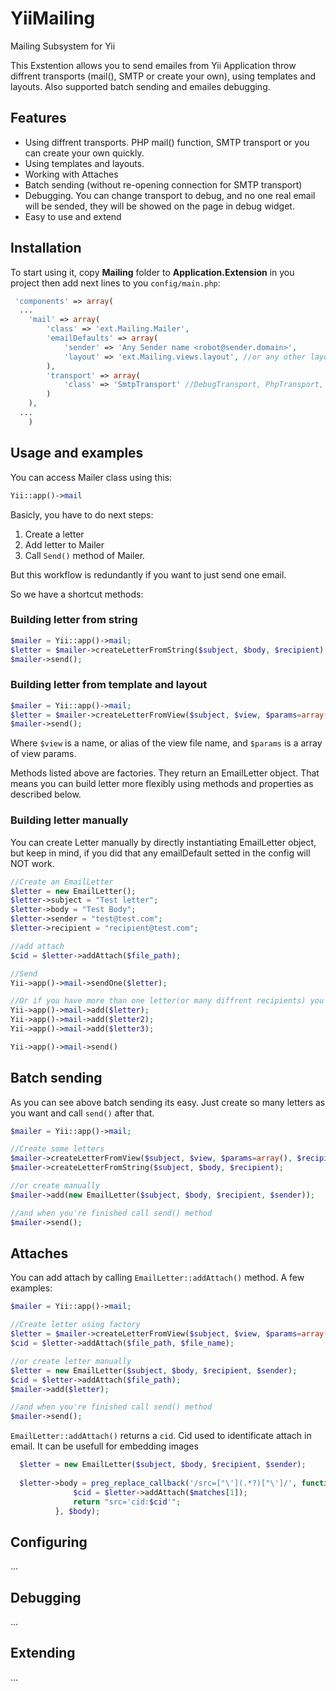 YiiMailing
==========

Mailing Subsystem for Yii

This Exstention allows you to send emailes from Yii Application throw diffrent transports (mail(), SMTP or create your own), 
using templates and layouts. Also supported batch sending and emailes debugging.

## Features

* Using diffrent transports. PHP mail() function, SMTP transport or you can create your own quickly.
* Using templates and layouts.
* Working with Attaches
* Batch sending (without re-opening connection for SMTP transport)
* Debugging. You can change transport to debug, and no one real email will be sended, they will be showed on the page in debug widget.
* Easy to use and extend

## Installation
To start using it, copy **Mailing** folder to **Application.Extension** in you project then add next lines to you `config/main.php`:
```php
 'components' => array(
  ...
    'mail' => array(
        'class' => 'ext.Mailing.Mailer',
        'emailDefaults' => array(
            'sender' => 'Any Sender name <robot@sender.domain>',
            'layout' => 'ext.Mailing.views.layout', //or any other layout for email letters
        ),
        'transport' => array(
            'class' => 'SmtpTransport' //DebugTransport, PhpTransport, SmtpTransport
        )
    ),
  ...
    )
```

## Usage and examples

You can access Mailer class using this:
```php
Yii::app()->mail
```

Basicly, you have to do next steps:

1. Create a letter
2. Add letter to Mailer
3. Call `Send()` method of Mailer. 

But this workflow is redundantly if you want to just send one email.

So we have a shortcut methods:

### Building letter from string

```php
$mailer = Yii::app()->mail;
$letter = $mailer->createLetterFromString($subject, $body, $recipient);
$mailer->send();
```

### Building letter from template and layout

```php
$mailer = Yii::app()->mail;
$letter = $mailer->createLetterFromView($subject, $view, $params=array(), $recipient);
$mailer->send();
```

Where `$view` is a name, or alias of the view file name, and `$params` is a array of view params.

Methods listed above are factories. They return an EmailLetter object. 
That means you can build letter more flexibly using methods and properties as described below.

### Building letter manually
You can create Letter manually by directly instantiating EmailLetter object, but keep in mind, if you did that any emailDefault setted in the config will NOT work.

```php
//Create an EmailLetter
$letter = new EmailLetter();
$letter->subject = "Test letter";
$letter->body = "Test Body";
$letter->sender = "test@test.com";
$letter->recipient = "recipient@test.com";

//add attach
$cid = $letter->addAttach($file_path);

//Send
Yii->app()->mail->sendOne($letter);

//Or if you have more than one letter(or many diffrent recipients) you can use batch sending
Yii->app()->mail->add($letter);
Yii->app()->mail->add($letter2);
Yii->app()->mail->add($letter3);

Yii->app()->mail->send()
```

## Batch sending
As you can see above batch sending its easy. Just create so many letters as you want and call `send()` after that. 

```php
$mailer = Yii::app()->mail;

//Create some letters
$mailer->createLetterFromView($subject, $view, $params=array(), $recipient);
$mailer->createLetterFromString($subject, $body, $recipient);

//or create manually
$mailer->add(new EmailLetter($subject, $body, $recipient, $sender));

//and when you're finished call send() method
$mailer->send();
```

## Attaches
You can add attach by calling `EmailLetter::addAttach()` method. A few examples:
```php
$mailer = Yii::app()->mail;

//Create letter using factory
$letter = $mailer->createLetterFromView($subject, $view, $params=array(), $recipient);
$cid = $letter->addAttach($file_path, $file_name);

//or create letter manually
$letter = new EmailLetter($subject, $body, $recipient, $sender);
$cid = $letter->addAttach($file_path);
$mailer->add($letter);

//and when you're finished call send() method
$mailer->send();
```

`EmailLetter::addAttach()` returns a `cid`. Cid used to identificate attach in email. It can be usefull for embedding images
```php
  $letter = new EmailLetter($subject, $body, $recipient, $sender);
  
  $letter->body = preg_replace_callback('/src=["\'](.*?)["\']/', function($matches) use ($letter) {
              $cid = $letter->addAttach($matches[1]);
              return "src='cid:$cid'";
          }, $body);

```

## Configuring
...

## Debugging
...

## Extending
...
